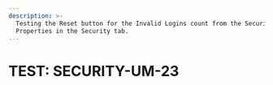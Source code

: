 ```yaml
---
description: >-
  Testing the Reset button for the Invalid Logins count from the Security
  Properties in the Security tab.
---
```


# TEST: SECURITY-UM-23

